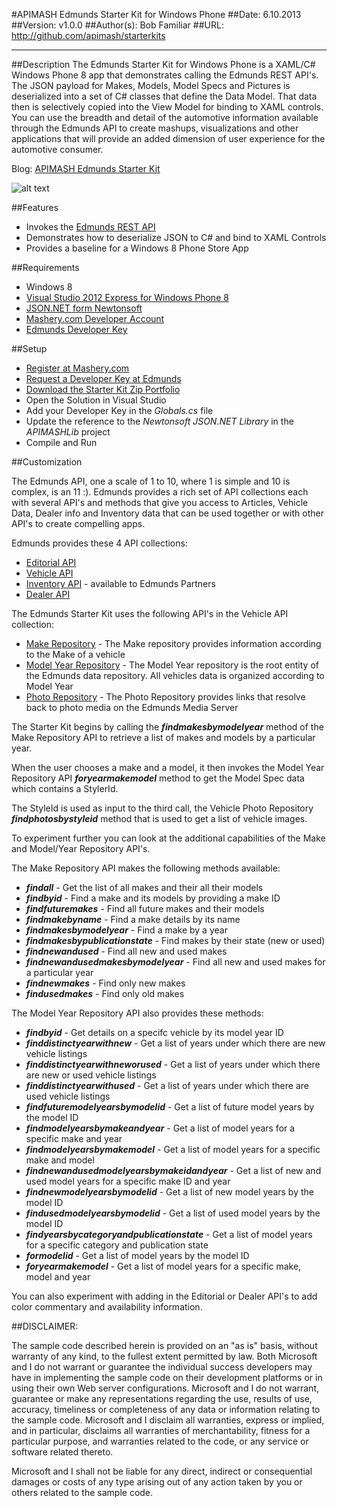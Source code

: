 #APIMASH Edmunds Starter Kit for Windows Phone
##Date: 6.10.2013
##Version: v1.0.0
##Author(s): Bob Familiar
##URL: http://github.com/apimash/starterkits

----------
##Description
The Edmunds Starter Kit for Windows Phone is a XAML/C# Windows Phone 8 app that demonstrates calling the Edmunds REST API's. The JSON payload for Makes, Models, Model Specs and Pictures is deserialized into a set of C# classes that define the Data Model. That data then is selectively copied into the View Model for binding to XAML controls. You can use the breadth and detail of the automotive information available through the Edmunds API to create mashups, visualizations and other applications that will provide an added dimension of user experience for the automotive consumer.

Blog: [APIMASH Edmunds Starter Kit][1]

![alt text][2]

##Features
 - Invokes the [Edmunds REST API][3]
 - Demonstrates how to deserialize JSON to C# and bind to XAML Controls
 - Provides a baseline for a Windows 8 Phone Store App

##Requirements

 - Windows 8
 - [Visual Studio 2012 Express for Windows Phone 8][4]
 - [JSON.NET form Newtonsoft][5]
 - [Mashery.com Developer Account][6]
 - [Edmunds Developer Key][7]

##Setup

 - [Register at Mashery.com][8]
 - [Request a Developer Key at Edmunds][9]
 - [Download the Starter Kit Zip Portfolio][10] 
 - Open the Solution in Visual Studio
 - Add your Developer Key in the *Globals.cs* file
 - Update the reference to the *Newtonsoft JSON.NET Library* in the *APIMASHLib* project
 - Compile and Run

##Customization

The Edmunds API, one a scale of 1 to 10, where 1 is simple and 10 is complex, is an 11 :). Edmunds provides a rich set of API collections each with several API's and methods that give you access to Articles, Vehicle Data, Dealer info and Inventory data that can be used together or with other API's to create compelling apps.

Edmunds provides these 4 API collections:

 - [Editorial API][11]
 - [Vehicle API][12]
 - [Inventory API][13] - available to Edmunds Partners
 - [Dealer API][14]

The Edmunds Starter Kit uses the following API's in the Vehicle API collection:

 - [Make Repository][15] - The Make repository provides information according to the Make of a vehicle
 - [Model Year Repository][16] - The Model Year repository is the root entity of the Edmunds data repository. All vehicles data is organized according to Model Year
 - [Photo Repository][17] - The Photo Repository provides links that resolve back to photo media on the Edmunds Media Server

The Starter Kit begins by calling the ***findmakesbymodelyear*** method of the Make Repository API to retrieve a list of makes and models by a particular year.

When the user chooses a make and a model, it then invokes the Model Year Repository API ***foryearmakemodel*** method to get the Model Spec data which contains a StylerId.

The StyleId is used as input to the third call, the Vehicle Photo Repository ***findphotosbystyleid*** method that is used to get a list of vehicle images.

To experiment further you can look at the additional capabilities of the Make and Model/Year Repository API's.

The Make Repository API makes the following methods available:

 - ***findall*** - Get the list of all makes and their all their models
 - ***findbyid*** - Find a make and its models by providing a make ID
 - ***findfuturemakes*** - Find all future makes and their models
 - ***findmakebyname*** - Find a make details by its name 
 - ***findmakesbymodelyear*** - Find a make by a year 
 - ***findmakesbypublicationstate*** - Find makes by their state (new or used) 
 - ***findnewandused*** - Find all new and used makes 
 - ***findnewandusedmakesbymodelyear*** - Find all new and used makes for a particular year
 - ***findnewmakes*** - Find only new makes 
 - ***findusedmakes*** - Find only old makes 

The Model Year Repository API also provides these methods:

 - ***findbyid*** - Get details on a specifc vehicle by its model year ID
 - ***finddistinctyearwithnew*** - Get a list of years under which there are new vehicle listings 
 - ***finddistinctyearwithneworused*** - Get a list of years under which there are new or used vehicle listings
 - ***finddistinctyearwithused*** - Get a list of years under which there are used vehicle listings 
 - ***findfuturemodelyearsbymodelid*** - Get a list of future model years by the model ID 
 - ***findmodelyearsbymakeandyear*** - Get a list of model years for a specific make and year
 - ***findmodelyearsbymakemodel*** - Get a list of model years for a specific make and model 
 - ***findnewandusedmodelyearsbymakeidandyear*** - Get a list of new and used model years for a specific make ID and year
 - ***findnewmodelyearsbymodelid*** - Get a list of new model years by the model ID 
 - ***findusedmodelyearsbymodelid*** - Get a list of used model years by the model ID 
 - ***findyearsbycategoryandpublicationstate*** - Get a list of model years for a specific category and publication state 
 - ***formodelid*** - Get a list of model years by the model ID 
 - ***foryearmakemodel*** - Get a list of model years for a specific make, model and year 

You can also experiment with adding in the Editorial or Dealer API's to add color commentary and availability information.

##DISCLAIMER: 

The sample code described herein is provided on an "as is" basis, without warranty of any kind, to the fullest extent permitted by law. Both Microsoft and I do not warrant or guarantee the individual success developers may have in implementing the sample code on their development platforms or in using their own Web server configurations. 
Microsoft and I do not warrant, guarantee or make any representations regarding the use, results of use, accuracy, timeliness or completeness of any data or information relating to the sample code. Microsoft and I disclaim all warranties, express or implied, and in particular, disclaims all warranties of merchantability, fitness for a particular purpose, and warranties related to the code, or any service or software related thereto. 

Microsoft and I shall not be liable for any direct, indirect or consequential damages or costs of any type arising out of any action taken by you or others related to the sample code.


  [1]: http://theundocumentedapi.com/index.php/apimash-the-edmunds-starter-kit/
  [2]: https://raw.github.com/apimash/StarterKits/master/APIMASH_Edmunds_StarterKit_Phone/APIMASH_Edmunds_StarterKit_Screen3.png "Edmunds Starter Kit"
  [3]: http://developer.edmunds.com "Edmunds"
  [4]: http://www.microsoft.com/visualstudio/eng/products/visual-studio-express-for-windows-phone
  [5]: https://json.codeplex.com/ "JSON.NET"
  [6]: http://developer.mashery.com/ "Mashery.com"
  [7]: http://developer.edmunds.com "Edmunds Developer Key"
  [8]: http://developer.mashery.com/ "Register at Mashery.com"
  [9]: http://developer.edmunds.com "Edmunds Developer Key"
  [10]: http://apimash.github.io/StarterKits "APIMASH Starter Kits"
  [11]: http://developer.edmunds.com/docs/read/the_editorial_api "Editorial API"
  [12]: http://developer.edmunds.com/docs/read/The_Vehicle_API "Vehicle API"
  [13]: http://developer.edmunds.com/docs/read/the_inventory_api "Inventory API"
  [14]: http://developer.edmunds.com/docs/read/The_Dealer_API "Dealer API"
  [15]: http://developer.edmunds.com/docs/read/the_vehicle_api/Make_Repository "Make Repository"
  [16]: http://developer.edmunds.com/docs/read/the_vehicle_api/Year_Repository "Model Year Repository"
  [17]: http://developer.edmunds.com/docs/read/the_vehicle_api/Photos "Photo Repository"